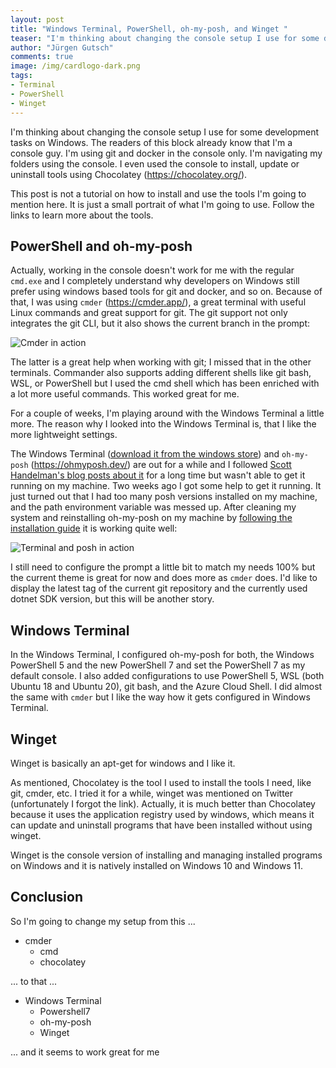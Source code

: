```yaml
---
layout: post
title: "Windows Terminal, PowerShell, oh-my-posh, and Winget "
teaser: "I'm thinking about changing the console setup I use for some development tasks on Windows. I was playing around with Windows Terminal, PowerShell, oh-my-posh, and Winget and I really like it."
author: "Jürgen Gutsch"
comments: true
image: /img/cardlogo-dark.png
tags: 
- Terminal
- PowerShell
- Winget
---
```


I'm thinking about changing the console setup I use for some development tasks on Windows. The readers of this block already know that I'm a console guy. I'm using git and docker in the console only. I'm navigating my folders using the console. I even used the console to install, update or uninstall tools using Chocolatey (https://chocolatey.org/).

This post is not a tutorial on how to install and use the tools I'm going to mention here. It is just a small portrait of what I'm going to use. Follow the links to learn more about the tools.

## PowerShell and oh-my-posh

Actually, working in the console doesn't work for me with the regular `cmd.exe` and I completely understand why developers on Windows still prefer using windows based tools for git and docker, and so on. Because of that, I was using `cmder` (https://cmder.app/), a great terminal with useful Linux commands and great support for git. The git support not only integrates the git CLI, but it also shows the current branch in the prompt:

![Cmder in action]({{site.baseurl}}/img/terminal/cmder.png)

The latter is a great help when working with git; I missed that in the other terminals. Commander also supports adding different shells like git bash, WSL, or PowerShell but I used the cmd shell which has been enriched with a lot more useful commands. This worked great for me.

For a couple of weeks, I'm playing around with the Windows Terminal a little more. The reason why I looked into the Windows Terminal is, that I like the more lightweight settings. 

The Windows Terminal ([download it from the windows store](https://apps.microsoft.com/store/detail/windows-terminal/9N0DX20HK701)) and `oh-my-posh` (https://ohmyposh.dev/) are out for a while and I followed [Scott Handelman's blog posts about it](https://www.hanselman.com/blog/a-nightscout-segment-for-ohmyposh-shows-my-realtime-blood-sugar-readings-in-my-git-prompt) for a long time but wasn't able to get it running on my machine. Two weeks ago I got some help to get it running. It just turned out that I had too many posh versions installed on my machine, and the path environment variable was messed up. After cleaning my system and reinstalling oh-my-posh on my machine by [following the installation guide](https://ohmyposh.dev/docs/installation/windows) it is working quite well:

![Terminal and posh in action]({{site.baseurl}}/img/terminal/terminal.png)

I still need to configure the prompt a little bit to match my needs 100% but the current theme is great for now and does more as `cmder` does. I'd like to display the latest tag of the current git repository and the currently used dotnet SDK version, but this will be another story.

## Windows Terminal

In the Windows Terminal, I configured oh-my-posh for both, the Windows PowerShell 5 and the new PowerShell 7 and set the PowerShell 7 as my default console. I also added configurations to use PowerShell 5, WSL (both Ubuntu 18 and Ubuntu 20), git bash, and the Azure Cloud Shell. I did almost the same with `cmder` but I like the way how it gets configured in Windows Terminal.

## Winget

Winget is basically an apt-get for windows and I like it.

As mentioned, Chocolatey is the tool I used to install the tools I need, like git, cmder, etc. I tried it for a while, winget was mentioned on Twitter (unfortunately I forgot the link). Actually, it is much better than Chocolatey because it uses the application registry used by windows, which means it can update and uninstall programs that have been installed without using winget.

Winget is the console version of installing and managing installed programs on Windows and it is natively installed on Windows 10 and Windows 11.

## Conclusion

So I'm going to change my setup from this ...

* cmder
  * cmd
  * chocolatey

... to that ... 

* Windows Terminal
  * Powershell7
  * oh-my-posh
  * Winget

... and it seems to work great for me
